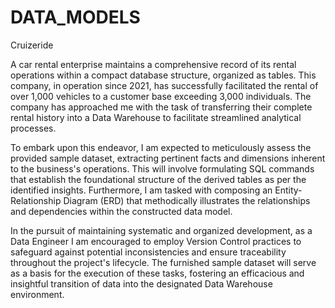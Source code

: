 # DATA_MODELS
Cruizeride

A car rental enterprise maintains a comprehensive record of its rental operations within a compact database structure, organized as tables. This company, in operation since 2021, has successfully facilitated the rental of over 1,000 vehicles to a customer base exceeding 3,000 individuals. The company has approached me with the task of transferring their complete rental history into a Data Warehouse to facilitate streamlined analytical processes.

To embark upon this endeavor, I am expected to meticulously assess the provided sample dataset, extracting pertinent facts and dimensions inherent to the business's operations. This will involve formulating SQL commands that establish the foundational structure of the derived tables as per the identified insights. Furthermore, I am tasked with composing an Entity-Relationship Diagram (ERD) that methodically illustrates the relationships and dependencies within the constructed data model.

In the pursuit of maintaining systematic and organized development, as a Data Engineer I am encouraged to employ Version Control practices to safeguard against potential inconsistencies and ensure traceability throughout the project's lifecycle. The furnished sample dataset will serve as a basis for the execution of these tasks, fostering an efficacious and insightful transition of data into the designated Data Warehouse environment.
